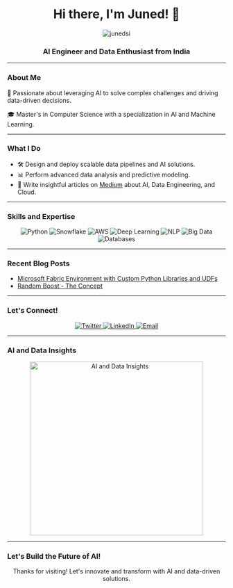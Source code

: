 <h1 align="center">Hi there, I'm Juned! 👋</h1>

<p align="center">
  <img src="https://komarev.com/ghpvc/?username=junedsi&label=Profile%20views&color=0e75b6&style=flat" alt="junedsi" />
</p>

<h3 align="center">AI Engineer and Data Enthusiast from India</h3>

---

### About Me

🌟 Passionate about leveraging AI to solve complex challenges and driving data-driven decisions.

🎓 Master's in Computer Science with a specialization in AI and Machine Learning.

---

### What I Do

- 🛠️ Design and deploy scalable data pipelines and AI solutions.
- 📊 Perform advanced data analysis and predictive modeling.
- 📝 Write insightful articles on [Medium](https://medium.com/@Juned_Inamdar) about AI, Data Engineering, and Cloud.

---

### Skills and Expertise

<p align="center">
  <img src="https://img.shields.io/badge/Python-Expert-blue?logo=python&logoColor=white" alt="Python">
  <img src="https://img.shields.io/badge/Snowflake-Advanced-blue?logo=snowflake&logoColor=white" alt="Snowflake">
  <img src="https://img.shields.io/badge/AWS-Proficient-orange?logo=amazonaws&logoColor=white" alt="AWS">
  <img src="https://img.shields.io/badge/Deep Learning-Expert-purple" alt="Deep Learning">
  <img src="https://img.shields.io/badge/Natural Language Processing-Advanced-green" alt="NLP">
  <img src="https://img.shields.io/badge/Big Data Technologies-Proficient-yellow" alt="Big Data">
  <img src="https://img.shields.io/badge/SQL & NoSQL Databases-Expert-blueviolet" alt="Databases">
</p>

---

### Recent Blog Posts

- [Microsoft Fabric Environment with Custom Python Libraries and UDFs](https://medium.com/@Juned_Inamdar/microsoft-fabric-environment-with-custom-python-libraries-and-udfs-645b6ad47476)
- [Random Boost - The Concept](https://medium.com/@Juned_Inamdar/random-boost-the-concept-cc7cd9c49c01)

---

### Let's Connect!

<p align="center">
  <a href="https://twitter.com/i_junaid_ds" target="_blank">
    <img src="https://img.shields.io/twitter/follow/i_junaid_ds?label=Follow%20me%20on%20Twitter&style=social" alt="Twitter">
  </a>
  <a href="https://www.linkedin.com/in/juned-inamdar/" target="_blank">
    <img src="https://img.shields.io/badge/Connect%20on-LinkedIn-blue" alt="LinkedIn">
  </a>
  <a href="mailto:jinamdar4433@gmail.com" target="_blank">
    <img src="https://img.shields.io/badge/Email%20me-Get%20in%20touch-red" alt="Email">
  </a>
</p>

---

### AI and Data Insights

<p align="center">
  <img src="https://media.giphy.com/media/3oEjHQApCpLZI9PWTy/giphy.gif" alt="AI and Data Insights" width="400">
</p>

---

### Let's Build the Future of AI!

<p align="center">Thanks for visiting! Let's innovate and transform with AI and data-driven solutions.</p>
